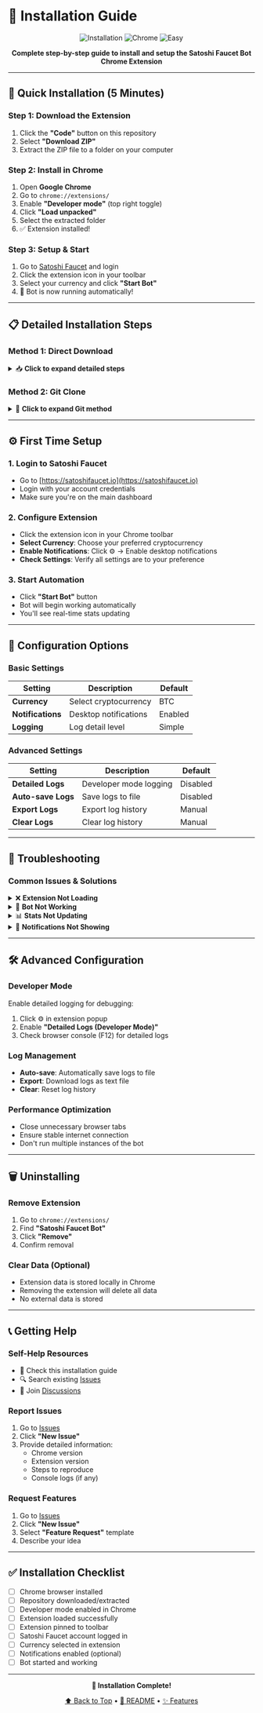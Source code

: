 # 📖 Installation Guide

<div align="center">

![Installation](https://img.shields.io/badge/Installation-Guide-blue?style=for-the-badge)
![Chrome](https://img.shields.io/badge/Chrome-Extension-green?style=for-the-badge&logo=google-chrome)
![Easy](https://img.shields.io/badge/Difficulty-Easy-brightgreen?style=for-the-badge)

**Complete step-by-step guide to install and setup the Satoshi Faucet Bot Chrome Extension**

</div>

---

## 🚀 **Quick Installation (5 Minutes)**

### **Step 1: Download the Extension**
1. Click the **"Code"** button on this repository
2. Select **"Download ZIP"**
3. Extract the ZIP file to a folder on your computer

### **Step 2: Install in Chrome**
1. Open **Google Chrome**
2. Go to `chrome://extensions/`
3. Enable **"Developer mode"** (top right toggle)
4. Click **"Load unpacked"**
5. Select the extracted folder
6. ✅ Extension installed!

### **Step 3: Setup & Start**
1. Go to [Satoshi Faucet](https://satoshifaucet.io) and login
2. Click the extension icon in your toolbar
3. Select your currency and click **"Start Bot"**
4. 🎉 Bot is now running automatically!

---

## 📋 **Detailed Installation Steps**

### **Method 1: Direct Download**

<details>
<summary>📥 <strong>Click to expand detailed steps</strong></summary>

#### **1. Download Repository**
```bash
# Option A: Download ZIP
1. Click "Code" → "Download ZIP"
2. Extract to your desired folder

# Option B: Git Clone (if you have Git)
git clone https://github.com/YOUR_USERNAME/satoshi-faucet-bot.git
cd satoshi-faucet-bot
```

#### **2. Open Chrome Extensions**
- **Method A**: Type `chrome://extensions/` in address bar
- **Method B**: Menu → More tools → Extensions
- **Method C**: Right-click extension icon → Manage extensions

#### **3. Enable Developer Mode**
- Toggle **"Developer mode"** switch (top right)
- This enables advanced options for loading unpacked extensions

#### **4. Load Extension**
- Click **"Load unpacked"** button
- Navigate to and select the extension folder
- Extension should appear in the list

#### **5. Pin Extension (Recommended)**
- Click puzzle piece icon in Chrome toolbar
- Find **"Satoshi Faucet Bot"**
- Click the pin icon to keep it visible

</details>

### **Method 2: Git Clone**

<details>
<summary>🔧 <strong>Click to expand Git method</strong></summary>

```bash
# Clone the repository
git clone https://github.com/YOUR_USERNAME/satoshi-faucet-bot.git

# Navigate to the folder
cd satoshi-faucet-bot

# Follow steps 2-5 from Method 1
```

</details>

---

## ⚙️ **First Time Setup**

### **1. Login to Satoshi Faucet**
- Go to [https://satoshifaucet.io](https://satoshifaucet.io)
- Login with your account credentials
- Make sure you're on the main dashboard

### **2. Configure Extension**
- Click the extension icon in your Chrome toolbar
- **Select Currency**: Choose your preferred cryptocurrency
- **Enable Notifications**: Click ⚙️ → Enable desktop notifications
- **Check Settings**: Verify all settings are to your preference

### **3. Start Automation**
- Click **"Start Bot"** button
- Bot will begin working automatically
- You'll see real-time stats updating

---

## 🎯 **Configuration Options**

### **Basic Settings**
| Setting | Description | Default |
|---------|-------------|---------|
| **Currency** | Select cryptocurrency | BTC |
| **Notifications** | Desktop notifications | Enabled |
| **Logging** | Log detail level | Simple |

### **Advanced Settings**
| Setting | Description | Default |
|---------|-------------|---------|
| **Detailed Logs** | Developer mode logging | Disabled |
| **Auto-save Logs** | Save logs to file | Disabled |
| **Export Logs** | Export log history | Manual |
| **Clear Logs** | Clear log history | Manual |

---

## 🔧 **Troubleshooting**

### **Common Issues & Solutions**

<details>
<summary>❌ <strong>Extension Not Loading</strong></summary>

**Problem**: Extension doesn't appear after loading
**Solutions**:
- ✅ Make sure you're using Chrome (not Firefox/Safari)
- ✅ Check that Developer mode is enabled
- ✅ Try refreshing the extensions page
- ✅ Restart Chrome completely
- ✅ Check that the folder contains all required files

</details>

<details>
<summary>🤖 <strong>Bot Not Working</strong></summary>

**Problem**: Bot starts but doesn't perform actions
**Solutions**:
- ✅ Make sure you're logged into Satoshi Faucet
- ✅ Check that the page URL contains "satoshifaucet.io"
- ✅ Try refreshing the page and restarting the bot
- ✅ Check browser console for errors (F12 → Console)
- ✅ Verify extension permissions

</details>

<details>
<summary>📊 <strong>Stats Not Updating</strong></summary>

**Problem**: Statistics don't update or reset
**Solutions**:
- ✅ Stats are saved automatically in browser storage
- ✅ Use the refresh button in the popup to sync
- ✅ Check that the extension is running
- ✅ Restart the extension if needed

</details>

<details>
<summary>🔔 <strong>Notifications Not Showing</strong></summary>

**Problem**: Desktop notifications don't appear
**Solutions**:
- ✅ Check Chrome notification permissions
- ✅ Go to Chrome Settings → Privacy → Site Settings → Notifications
- ✅ Make sure notifications are enabled for the extension
- ✅ Check that notification setting is enabled in extension

</details>

---

## 🛠️ **Advanced Configuration**

### **Developer Mode**
Enable detailed logging for debugging:
1. Click ⚙️ in extension popup
2. Enable **"Detailed Logs (Developer Mode)"**
3. Check browser console (F12) for detailed logs

### **Log Management**
- **Auto-save**: Automatically save logs to file
- **Export**: Download logs as text file
- **Clear**: Reset log history

### **Performance Optimization**
- Close unnecessary browser tabs
- Ensure stable internet connection
- Don't run multiple instances of the bot

---

## 🗑️ **Uninstalling**

### **Remove Extension**
1. Go to `chrome://extensions/`
2. Find **"Satoshi Faucet Bot"**
3. Click **"Remove"**
4. Confirm removal

### **Clear Data (Optional)**
- Extension data is stored locally in Chrome
- Removing the extension will delete all data
- No external data is stored

---

## 📞 **Getting Help**

### **Self-Help Resources**
- 📖 Check this installation guide
- 🔍 Search existing [Issues](https://github.com/YOUR_USERNAME/satoshi-faucet-bot/issues)
- 💬 Join [Discussions](https://github.com/YOUR_USERNAME/satoshi-faucet-bot/discussions)

### **Report Issues**
1. Go to [Issues](https://github.com/YOUR_USERNAME/satoshi-faucet-bot/issues)
2. Click **"New Issue"**
3. Provide detailed information:
   - Chrome version
   - Extension version
   - Steps to reproduce
   - Console logs (if any)

### **Request Features**
1. Go to [Issues](https://github.com/YOUR_USERNAME/satoshi-faucet-bot/issues)
2. Click **"New Issue"**
3. Select **"Feature Request"** template
4. Describe your idea

---

## ✅ **Installation Checklist**

- [ ] Chrome browser installed
- [ ] Repository downloaded/extracted
- [ ] Developer mode enabled in Chrome
- [ ] Extension loaded successfully
- [ ] Extension pinned to toolbar
- [ ] Satoshi Faucet account logged in
- [ ] Currency selected in extension
- [ ] Notifications enabled (optional)
- [ ] Bot started and working

---

<div align="center">

**🎉 Installation Complete!**

[⬆ Back to Top](#-installation-guide) • [📖 README](README.md) • [✨ Features](FEATURES.md)

</div>
